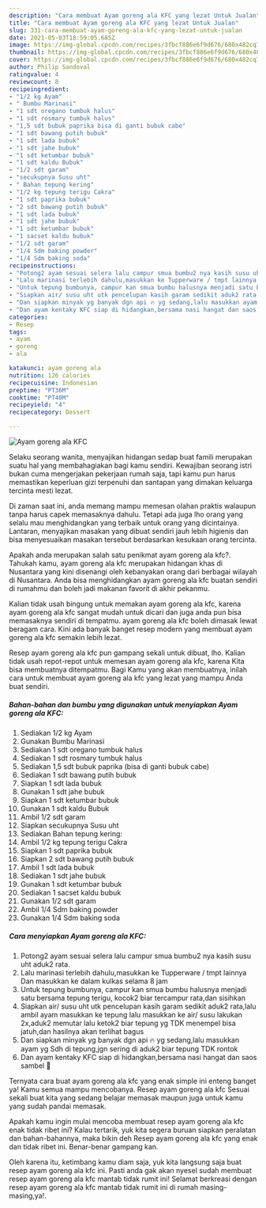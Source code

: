 ```yaml
---
description: "Cara membuat Ayam goreng ala KFC yang lezat Untuk Jualan"
title: "Cara membuat Ayam goreng ala KFC yang lezat Untuk Jualan"
slug: 331-cara-membuat-ayam-goreng-ala-kfc-yang-lezat-untuk-jualan
date: 2021-05-03T18:59:05.685Z
image: https://img-global.cpcdn.com/recipes/3fbcf886e6f9d676/680x482cq70/ayam-goreng-ala-kfc-foto-resep-utama.jpg
thumbnail: https://img-global.cpcdn.com/recipes/3fbcf886e6f9d676/680x482cq70/ayam-goreng-ala-kfc-foto-resep-utama.jpg
cover: https://img-global.cpcdn.com/recipes/3fbcf886e6f9d676/680x482cq70/ayam-goreng-ala-kfc-foto-resep-utama.jpg
author: Philip Sandoval
ratingvalue: 4
reviewcount: 8
recipeingredient:
- "1/2 kg Ayam"
- " Bumbu Marinasi"
- "1 sdt oregano tumbuk halus"
- "1 sdt rosmary tumbuk halus"
- "1,5 sdt bubuk paprika bisa di ganti bubuk cabe"
- "1 sdt bawang putih bubuk"
- "1 sdt lada bubuk"
- "1 sdt jahe bubuk"
- "1 sdt ketumbar bubuk"
- "1 sdt kaldu Bubuk"
- "1/2 sdt garam"
- "secukupnya Susu uht"
- " Bahan tepung kering"
- "1/2 kg tepung terigu Cakra"
- "1 sdt paprika bubuk"
- "2 sdt bawang putih bubuk"
- "1 sdt lada bubuk"
- "1 sdt jahe bubuk"
- "1 sdt ketumbar bubuk"
- "1 sacset kaldu bubuk"
- "1/2 sdt garam"
- "1/4 Sdm baking powder"
- "1/4 Sdm baking soda"
recipeinstructions:
- "Potong2 ayam sesuai selera lalu campur smua bumbu2 nya kasih susu uht aduk2 rata."
- "Lalu marinasi terlebih dahulu,masukkan ke Tupperware / tmpt lainnya Dan masukkan ke dalam kulkas selama 8 jam"
- "Untuk tepung bumbunya, campur kan smua bumbu halusnya menjadi satu bersama tepung terigu, kocok2 biar tercampur rata,dan sisihkan"
- "Siapkan air/ susu uht utk pencelupan kasih garam sedikit aduk2 rata,lalu ambil ayam masukkan ke tepung lalu masukkan ke air/ susu lakukan 2x,aduk2 memutar lalu ketok2 biar tepung yg TDK menempel bisa jatuh,dan hasilnya akan terlihat bagus"
- "Dan siapkan minyak yg banyak dgn api 🔥 yg sedang,lalu masukkan ayam yg Sdh di tepung,jgn sering di aduk2 biar tepung TDK rontok"
- "Dan ayam kentaky KFC siap di hidangkan,bersama nasi hangat dan saos sambel 🤗"
categories:
- Resep
tags:
- ayam
- goreng
- ala

katakunci: ayam goreng ala 
nutrition: 126 calories
recipecuisine: Indonesian
preptime: "PT36M"
cooktime: "PT40M"
recipeyield: "4"
recipecategory: Dessert

---
```



![Ayam goreng ala KFC](https://img-global.cpcdn.com/recipes/3fbcf886e6f9d676/680x482cq70/ayam-goreng-ala-kfc-foto-resep-utama.jpg)

Selaku seorang wanita, menyajikan hidangan sedap buat famili merupakan suatu hal yang membahagiakan bagi kamu sendiri. Kewajiban seorang istri bukan cuma mengerjakan pekerjaan rumah saja, tapi kamu pun harus memastikan keperluan gizi terpenuhi dan santapan yang dimakan keluarga tercinta mesti lezat.

Di zaman  saat ini, anda memang mampu memesan olahan praktis walaupun tanpa harus capek memasaknya dahulu. Tetapi ada juga lho orang yang selalu mau menghidangkan yang terbaik untuk orang yang dicintainya. Lantaran, menyajikan masakan yang dibuat sendiri jauh lebih higienis dan bisa menyesuaikan masakan tersebut berdasarkan kesukaan orang tercinta. 



Apakah anda merupakan salah satu penikmat ayam goreng ala kfc?. Tahukah kamu, ayam goreng ala kfc merupakan hidangan khas di Nusantara yang kini disenangi oleh kebanyakan orang dari berbagai wilayah di Nusantara. Anda bisa menghidangkan ayam goreng ala kfc buatan sendiri di rumahmu dan boleh jadi makanan favorit di akhir pekanmu.

Kalian tidak usah bingung untuk memakan ayam goreng ala kfc, karena ayam goreng ala kfc sangat mudah untuk dicari dan juga anda pun bisa memasaknya sendiri di tempatmu. ayam goreng ala kfc boleh dimasak lewat beragam cara. Kini ada banyak banget resep modern yang membuat ayam goreng ala kfc semakin lebih lezat.

Resep ayam goreng ala kfc pun gampang sekali untuk dibuat, lho. Kalian tidak usah repot-repot untuk memesan ayam goreng ala kfc, karena Kita bisa membuatnya ditempatmu. Bagi Kamu yang akan membuatnya, inilah cara untuk membuat ayam goreng ala kfc yang lezat yang mampu Anda buat sendiri.

<!--inarticleads1-->

##### Bahan-bahan dan bumbu yang digunakan untuk menyiapkan Ayam goreng ala KFC:

1. Sediakan 1/2 kg Ayam
1. Gunakan  Bumbu Marinasi
1. Sediakan 1 sdt oregano tumbuk halus
1. Sediakan 1 sdt rosmary tumbuk halus
1. Sediakan 1,5 sdt bubuk paprika (bisa di ganti bubuk cabe)
1. Sediakan 1 sdt bawang putih bubuk
1. Siapkan 1 sdt lada bubuk
1. Gunakan 1 sdt jahe bubuk
1. Siapkan 1 sdt ketumbar bubuk
1. Gunakan 1 sdt kaldu Bubuk
1. Ambil 1/2 sdt garam
1. Siapkan secukupnya Susu uht
1. Sediakan  Bahan tepung kering:
1. Ambil 1/2 kg tepung terigu Cakra
1. Siapkan 1 sdt paprika bubuk
1. Siapkan 2 sdt bawang putih bubuk
1. Ambil 1 sdt lada bubuk
1. Sediakan 1 sdt jahe bubuk
1. Gunakan 1 sdt ketumbar bubuk
1. Sediakan 1 sacset kaldu bubuk
1. Gunakan 1/2 sdt garam
1. Ambil 1/4 Sdm baking powder
1. Gunakan 1/4 Sdm baking soda




<!--inarticleads2-->

##### Cara menyiapkan Ayam goreng ala KFC:

1. Potong2 ayam sesuai selera lalu campur smua bumbu2 nya kasih susu uht aduk2 rata.
1. Lalu marinasi terlebih dahulu,masukkan ke Tupperware / tmpt lainnya Dan masukkan ke dalam kulkas selama 8 jam
1. Untuk tepung bumbunya, campur kan smua bumbu halusnya menjadi satu bersama tepung terigu, kocok2 biar tercampur rata,dan sisihkan
1. Siapkan air/ susu uht utk pencelupan kasih garam sedikit aduk2 rata,lalu ambil ayam masukkan ke tepung lalu masukkan ke air/ susu lakukan 2x,aduk2 memutar lalu ketok2 biar tepung yg TDK menempel bisa jatuh,dan hasilnya akan terlihat bagus
1. Dan siapkan minyak yg banyak dgn api 🔥 yg sedang,lalu masukkan ayam yg Sdh di tepung,jgn sering di aduk2 biar tepung TDK rontok
1. Dan ayam kentaky KFC siap di hidangkan,bersama nasi hangat dan saos sambel 🤗




Ternyata cara buat ayam goreng ala kfc yang enak simple ini enteng banget ya! Kamu semua mampu mencobanya. Resep ayam goreng ala kfc Sesuai sekali buat kita yang sedang belajar memasak maupun juga untuk kamu yang sudah pandai memasak.

Apakah kamu ingin mulai mencoba membuat resep ayam goreng ala kfc enak tidak ribet ini? Kalau tertarik, yuk kita segera buruan siapkan peralatan dan bahan-bahannya, maka bikin deh Resep ayam goreng ala kfc yang enak dan tidak ribet ini. Benar-benar gampang kan. 

Oleh karena itu, ketimbang kamu diam saja, yuk kita langsung saja buat resep ayam goreng ala kfc ini. Pasti anda gak akan nyesel sudah membuat resep ayam goreng ala kfc mantab tidak rumit ini! Selamat berkreasi dengan resep ayam goreng ala kfc mantab tidak rumit ini di rumah masing-masing,ya!.

